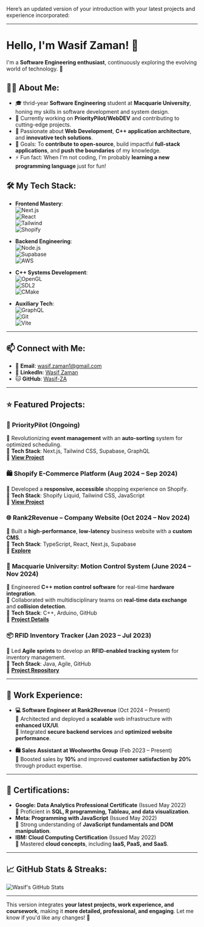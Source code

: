 Here’s an updated version of your introduction with your latest projects and experience incorporated:

---

# Hello, I'm Wasif Zaman! 👋

I'm a **Software Engineering enthusiast**, continuously exploring the evolving world of technology. 🚀

## 👨‍💻 About Me:
- 🎓 thrid-year **Software Engineering** student at **Macquarie University**, honing my skills in software development and system design.
- 🌱 Currently working on **PriorityPilot/WebDEV** and contributing to cutting-edge projects.
- 👀 Passionate about **Web Development**, **C++ application architecture**, and **innovative tech solutions**.
- 🥅 Goals: To **contribute to open-source**, build impactful **full-stack applications**, and **push the boundaries** of my knowledge.
- ⚡ Fun fact: When I'm not coding, I'm probably **learning a new programming language** just for fun!

## 🛠 My Tech Stack:
- **Frontend Mastery**:  
  ![Next.js](https://img.shields.io/badge/-Next.js-000000?style=flat&logo=Next.js)  
  ![React](https://img.shields.io/badge/-React-61DAFB?style=flat&logo=react)  
  ![Tailwind](https://img.shields.io/badge/-Tailwind-38B2AC?style=flat&logo=tailwind-css)  
  ![Shopify](https://img.shields.io/badge/-Shopify-7AB55C?style=flat&logo=shopify)  

- **Backend Engineering**:  
  ![Node.js](https://img.shields.io/badge/-Node.js-339933?style=flat&logo=node.js)  
  ![Supabase](https://img.shields.io/badge/-Supabase-3ECF8E?style=flat&logo=supabase)  
  ![AWS](https://img.shields.io/badge/-AWS-232F3E?style=flat&logo=amazon-aws)  

- **C++ Systems Development**:  
  ![OpenGL](https://img.shields.io/badge/-OpenGL-FFFFFF?style=flat&logo=opengl)  
  ![SDL2](https://img.shields.io/badge/-SDL2-8FBCBB?style=flat)  
  ![CMake](https://img.shields.io/badge/-CMake-064F8C?style=flat&logo=cmake)  

- **Auxiliary Tech**:  
  ![GraphQL](https://img.shields.io/badge/-GraphQL-E10098?style=flat&logo=graphql)  
  ![Git](https://img.shields.io/badge/-Git-F05032?style=flat&logo=git)  
  ![Vite](https://img.shields.io/badge/-Vite-B73BFE?style=flat&logo=vite)  

---

## 📫 Connect with Me:
- 📧 **Email**: [wasif.zaman1@gmail.com](mailto:wasif.zaman1@gmail.com)
- 🔗 **LinkedIn**: [Wasif Zaman](https://www.linkedin.com/in/wasif-zaman-4228b5245/)
- 🐱 **GitHub**: [Wasif-ZA](https://github.com/Wasif-ZA)

---

## ⭐ Featured Projects:
### 📅 **PriorityPilot** (Ongoing)
🔹 Revolutionizing **event management** with an **auto-sorting** system for optimized scheduling.  
🔹 **Tech Stack**: Next.js, Tailwind CSS, Supabase, GraphQL  
🔹 **[View Project](https://github.com/Wasif-ZA/PriorityPilot.git)**  

### 🛍️ **Shopify E-Commerce Platform** (Aug 2024 – Sep 2024)
🔹 Developed a **responsive, accessible** shopping experience on Shopify.  
🔹 **Tech Stack**: Shopify Liquid, Tailwind CSS, JavaScript  
🔹 **[View Project](https://github.com/Wasif-ZA/Shopify-Ecommerce)**  

### 🌐 **Rank2Revenue – Company Website** (Oct 2024 – Nov 2024)
🔹 Built a **high-performance**, **low-latency** business website with a **custom CMS**.  
🔹 **Tech Stack**: TypeScript, React, Next.js, Supabase  
🔹 **[Explore](https://github.com/Wasif-ZA/Rank2Revenue)**  

### 🚀 **Macquarie University: Motion Control System** (June 2024 – Nov 2024)
🔹 Engineered **C++ motion control software** for real-time **hardware integration**.  
🔹 Collaborated with multidisciplinary teams on **real-time data exchange** and **collision detection**.  
🔹 **Tech Stack**: C++, Arduino, GitHub  
🔹 **[Project Details](https://github.com/Wasif-ZA/MotionControlSystem)**  

### 📦 **RFID Inventory Tracker** (Jan 2023 – Jul 2023)
🔹 Led **Agile sprints** to develop an **RFID-enabled tracking system** for inventory management.  
🔹 **Tech Stack**: Java, Agile, GitHub  
🔹 **[Project Repository](https://github.com/Wasif-ZA/RFID-Tracker)**  

---

## 💼 Work Experience:
- **💻 Software Engineer at Rank2Revenue** (Oct 2024 – Present)  
  🔹 Architected and deployed a **scalable** web infrastructure with **enhanced UX/UI**.  
  🔹 Integrated **secure backend services** and **optimized website performance**.  

- **🛍️ Sales Assistant at Woolworths Group** (Feb 2023 – Present)  
  🔹 Boosted sales by **10%** and improved **customer satisfaction by 20%** through product expertise.  

---

## 📜 Certifications:
- **Google: Data Analytics Professional Certificate** (Issued May 2022)  
  🔹 Proficient in **SQL, R programming, Tableau, and data visualization**.  
- **Meta: Programming with JavaScript** (Issued May 2022)  
  🔹 Strong understanding of **JavaScript fundamentals and DOM manipulation**.  
- **IBM: Cloud Computing Certification** (Issued May 2022)  
  🔹 Mastered **cloud concepts**, including **IaaS, PaaS, and SaaS**.  

---

## 📈 GitHub Stats & Streaks:
![Wasif's GitHub Stats](https://github-readme-stats.vercel.app/api?username=Wasif-ZA&show_icons=true&theme=radical)

---

This version integrates **your latest projects, work experience, and coursework**, making it **more detailed, professional, and engaging**. Let me know if you'd like any changes! 🚀
